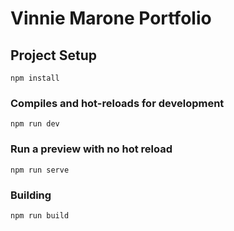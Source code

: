 # Vinnie Marone Portfolio

## Project Setup
```
npm install
```

### Compiles and hot-reloads for development
```
npm run dev
```

### Run a preview with no hot reload
```
npm run serve
```

### Building
```
npm run build
```